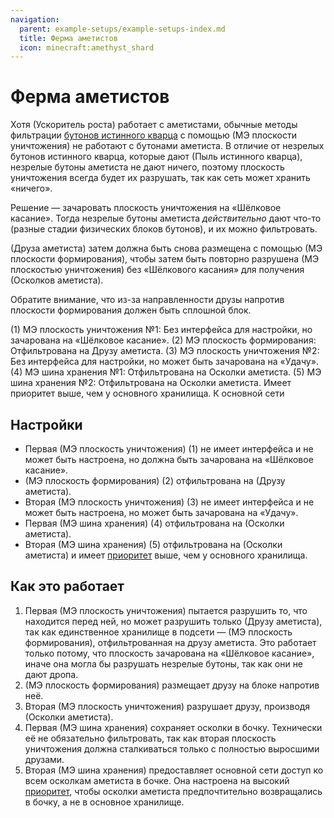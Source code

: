 ```yaml
---
navigation:
  parent: example-setups/example-setups-index.md
  title: Ферма аметистов
  icon: minecraft:amethyst_shard
---
```


# Ферма аметистов

Хотя <ItemLink id="growth_accelerator" /> (Ускоритель роста) работает с аметистами, обычные методы фильтрации [бутонов истинного кварца](../items-blocks-machines/budding_certus.md) с помощью <ItemLink id="annihilation_plane" /> (МЭ плоскости уничтожения) не работают с бутонами аметиста. В отличие от незрелых бутонов истинного кварца, которые дают <ItemLink id="certus_quartz_dust" /> (Пыль истинного кварца), незрелые бутоны аметиста не дают ничего, поэтому плоскость уничтожения всегда будет их разрушать, так как сеть может хранить «ничего».

Решение — зачаровать плоскость уничтожения на «Шёлковое касание». Тогда незрелые бутоны аметиста *действительно* дают что-то (разные стадии физических блоков бутонов), и их можно фильтровать.

<ItemLink id="minecraft:amethyst_cluster" /> (Друза аметиста) затем должна быть снова размещена с помощью <ItemLink id="formation_plane" /> (МЭ плоскости формирования), чтобы затем быть повторно разрушена <ItemLink id="annihilation_plane" /> (МЭ плоскостью уничтожения) без «Шёлкового касания» для получения <ItemLink id="minecraft:amethyst_shard" /> (Осколков аметиста).

Обратите внимание, что из-за направленности друзы напротив плоскости формирования должен быть сплошной блок.

<GameScene zoom="6" interactive={true}>
  <ImportStructure src="../assets/assemblies/amethyst_farm.snbt" />

  <BoxAnnotation color="#dddddd" min="2.7 1 1" max="3 2 2">
        (1) МЭ плоскость уничтожения №1: Без интерфейса для настройки, но зачарована на «Шёлковое касание».
  </BoxAnnotation>

  <BoxAnnotation color="#dddddd" min="2 1 1" max="2.3 2 2">
        (2) МЭ плоскость формирования: Отфильтрована на Друзу аметиста.
        <ItemImage id="minecraft:amethyst_cluster" scale="2" />
  </BoxAnnotation>

  <BoxAnnotation color="#dddddd" min="1.3 0.7 1" max="2 1 2">
        (3) МЭ плоскость уничтожения №2: Без интерфейса для настройки, но может быть зачарована на «Удачу».
  </BoxAnnotation>

  <BoxAnnotation color="#dddddd" min="1 0 1" max="1.3 1 2">
        (4) МЭ шина хранения №1: Отфильтрована на Осколки аметиста.
        <ItemImage id="minecraft:amethyst_shard" scale="2" />
  </BoxAnnotation>

  <BoxAnnotation color="#dddddd" min="0 0 .7" max="1 1 1">
        (5) МЭ шина хранения №2: Отфильтрована на Осколки аметиста. Имеет приоритет выше, чем у основного хранилища.
        <ItemImage id="minecraft:amethyst_shard" scale="2" />
  </BoxAnnotation>

<DiamondAnnotation pos="0 0.5 0.5" color="#00ff00">
        К основной сети
    </DiamondAnnotation>

  <IsometricCamera yaw="195" pitch="30" />
</GameScene>

## Настройки

* Первая <ItemLink id="annihilation_plane" /> (МЭ плоскость уничтожения) (1) не имеет интерфейса и не может быть настроена, но должна быть зачарована на «Шёлковое касание».
* <ItemLink id="formation_plane" /> (МЭ плоскость формирования) (2) отфильтрована на <ItemLink id="minecraft:amethyst_cluster" /> (Друзу аметиста).
* Вторая <ItemLink id="annihilation_plane" /> (МЭ плоскость уничтожения) (3) не имеет интерфейса и не может быть настроена, но может быть зачарована на «Удачу».
* Первая <ItemLink id="storage_bus" /> (МЭ шина хранения) (4) отфильтрована на <ItemLink id="minecraft:amethyst_shard" /> (Осколки аметиста).
* Вторая <ItemLink id="storage_bus" /> (МЭ шина хранения) (5) отфильтрована на <ItemLink id="minecraft:amethyst_shard" /> (Осколки аметиста) и имеет [приоритет](../ae2-mechanics/import-export-storage.md#storage-priority) выше, чем у основного хранилища.

## Как это работает

1. Первая <ItemLink id="annihilation_plane" /> (МЭ плоскость уничтожения) пытается разрушить то, что находится перед ней, но может разрушить только <ItemLink id="minecraft:amethyst_cluster" /> (Друзу аметиста), так как единственное хранилище в подсети — <ItemLink id="formation_plane" /> (МЭ плоскость формирования), отфильтрованная на друзу аметиста. Это работает только потому, что плоскость зачарована на «Шёлковое касание», иначе она могла бы разрушать незрелые бутоны, так как они не дают дропа.
2. <ItemLink id="formation_plane" /> (МЭ плоскость формирования) размещает друзу на блоке напротив неё.
3. Вторая <ItemLink id="annihilation_plane" /> (МЭ плоскость уничтожения) разрушает друзу, производя <ItemLink id="minecraft:amethyst_shard" /> (Осколки аметиста).
4. Первая <ItemLink id="storage_bus" /> (МЭ шина хранения) сохраняет осколки в бочку. Технически её не обязательно фильтровать, так как вторая плоскость уничтожения должна сталкиваться только с полностью выросшими друзами.
5. Вторая <ItemLink id="storage_bus" /> (МЭ шина хранения) предоставляет основной сети доступ ко всем осколкам аметиста в бочке. Она настроена на высокий [приоритет](../ae2-mechanics/import-export-storage.md#storage-priority), чтобы осколки аметиста предпочтительно возвращались в бочку, а не в основное хранилище.